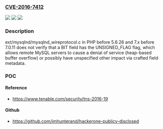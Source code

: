 ### [CVE-2016-7412](https://cve.mitre.org/cgi-bin/cvename.cgi?name=CVE-2016-7412)
![](https://img.shields.io/static/v1?label=Product&message=n%2Fa&color=blue)
![](https://img.shields.io/static/v1?label=Version&message=n%2Fa&color=blue)
![](https://img.shields.io/static/v1?label=Vulnerability&message=n%2Fa&color=brighgreen)

### Description

ext/mysqlnd/mysqlnd_wireprotocol.c in PHP before 5.6.26 and 7.x before 7.0.11 does not verify that a BIT field has the UNSIGNED_FLAG flag, which allows remote MySQL servers to cause a denial of service (heap-based buffer overflow) or possibly have unspecified other impact via crafted field metadata.

### POC

#### Reference
- https://www.tenable.com/security/tns-2016-19

#### Github
- https://github.com/imhunterand/hackerone-publicy-disclosed

